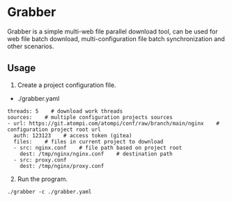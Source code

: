 # Grabber

Grabber is a simple multi-web file parallel download tool, can be used for web file batch download, multi-configuration file batch synchronization and other scenarios.

## Usage

1. Create a project configuration file.

- ./grabber.yaml

```
threads: 5    # download work threads
sources:    # multiple configuration projects sources
- url: https://git.atompi.com/atompi/conf/raw/branch/main/nginx    # configuration project root url
  auth: 123123    # access token (gitea)
  files:    # files in current project to download
  - src: nginx.conf    # file path based on project root
    dest: /tmp/nginx/nginx.conf    # destination path
  - src: proxy.conf
    dest: /tmp/nginx/proxy.conf
```

2. Run the program.

```
./grabber -c ./grabber.yaml
```

